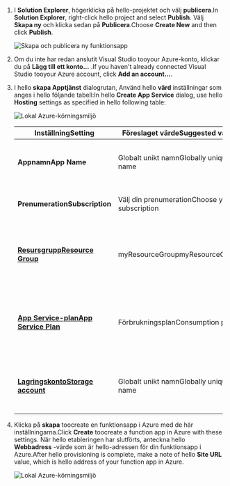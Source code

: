 1. <span data-ttu-id="e7153-101">I **Solution Explorer**, högerklicka på hello-projektet och välj **publicera**.</span><span class="sxs-lookup"><span data-stu-id="e7153-101">In **Solution Explorer**, right-click hello project and select **Publish**.</span></span> <span data-ttu-id="e7153-102">Välj **Skapa ny** och klicka sedan på **Publicera**.</span><span class="sxs-lookup"><span data-stu-id="e7153-102">Choose **Create New**  and then click **Publish**.</span></span> 

    ![Skapa och publicera ny funktionsapp](./media/functions-vstools-publish/functions-vstools-publish-new-function-app.png)

2. <span data-ttu-id="e7153-104">Om du inte har redan anslutit Visual Studio tooyour Azure-konto, klickar du på **Lägg till ett konto...** .</span><span class="sxs-lookup"><span data-stu-id="e7153-104">If you haven't already connected Visual Studio tooyour Azure account, click **Add an account...**.</span></span>  

3. <span data-ttu-id="e7153-105">I hello **skapa Apptjänst** dialogrutan, Använd hello **värd** inställningar som anges i hello följande tabell:</span><span class="sxs-lookup"><span data-stu-id="e7153-105">In hello **Create App Service** dialog, use hello **Hosting** settings as specified in hello following table:</span></span> 

    ![Lokal Azure-körningsmiljö](./media/functions-vstools-publish/functions-vstools-publish.png)

    | <span data-ttu-id="e7153-107">Inställning</span><span class="sxs-lookup"><span data-stu-id="e7153-107">Setting</span></span>      | <span data-ttu-id="e7153-108">Föreslaget värde</span><span class="sxs-lookup"><span data-stu-id="e7153-108">Suggested value</span></span>  | <span data-ttu-id="e7153-109">Beskrivning</span><span class="sxs-lookup"><span data-stu-id="e7153-109">Description</span></span>                                |
    | ------------ |  ------- | -------------------------------------------------- |
    | <span data-ttu-id="e7153-110">**Appnamn**</span><span class="sxs-lookup"><span data-stu-id="e7153-110">**App Name**</span></span> | <span data-ttu-id="e7153-111">Globalt unikt namn</span><span class="sxs-lookup"><span data-stu-id="e7153-111">Globally unique name</span></span> | <span data-ttu-id="e7153-112">Namn som unikt identifierar din nya funktionsapp.</span><span class="sxs-lookup"><span data-stu-id="e7153-112">Name that uniquely identifies your new function app.</span></span> |
    | <span data-ttu-id="e7153-113">**Prenumeration**</span><span class="sxs-lookup"><span data-stu-id="e7153-113">**Subscription**</span></span> | <span data-ttu-id="e7153-114">Välj din prenumeration</span><span class="sxs-lookup"><span data-stu-id="e7153-114">Choose your subscription</span></span> | <span data-ttu-id="e7153-115">hello Azure-prenumeration toouse.</span><span class="sxs-lookup"><span data-stu-id="e7153-115">hello Azure subscription toouse.</span></span> |
    | <span data-ttu-id="e7153-116">**[Resursgrupp](../articles/azure-resource-manager/resource-group-overview.md)**</span><span class="sxs-lookup"><span data-stu-id="e7153-116">**[Resource Group](../articles/azure-resource-manager/resource-group-overview.md)**</span></span> | <span data-ttu-id="e7153-117">myResourceGroup</span><span class="sxs-lookup"><span data-stu-id="e7153-117">myResourceGroup</span></span> |  <span data-ttu-id="e7153-118">Namnet på resursen hello gruppera i vilka toocreate funktionen appen.</span><span class="sxs-lookup"><span data-stu-id="e7153-118">Name of hello resource group in which toocreate your function app.</span></span> |
    | <span data-ttu-id="e7153-119">**[App Service-plan](../articles/azure-functions/functions-scale.md)**</span><span class="sxs-lookup"><span data-stu-id="e7153-119">**[App Service Plan](../articles/azure-functions/functions-scale.md)**</span></span> | <span data-ttu-id="e7153-120">Förbrukningsplan</span><span class="sxs-lookup"><span data-stu-id="e7153-120">Consumption plan</span></span> | <span data-ttu-id="e7153-121">Se till att toochoose hello **förbrukning** under **storlek** när du skapar en ny plan.</span><span class="sxs-lookup"><span data-stu-id="e7153-121">Make sure toochoose hello **Consumption** under **Size** when you create a new plan.</span></span>  |
    | <span data-ttu-id="e7153-122">**[Lagringskonto](../articles/storage/common/storage-create-storage-account.md#create-a-storage-account)**</span><span class="sxs-lookup"><span data-stu-id="e7153-122">**[Storage account](../articles/storage/common/storage-create-storage-account.md#create-a-storage-account)**</span></span> | <span data-ttu-id="e7153-123">Globalt unikt namn</span><span class="sxs-lookup"><span data-stu-id="e7153-123">Globally unique name</span></span> | <span data-ttu-id="e7153-124">Använd ett befintligt lagringskonto eller skapa ett nytt.</span><span class="sxs-lookup"><span data-stu-id="e7153-124">Use an existing storage account or create a new one.</span></span>   |

4. <span data-ttu-id="e7153-125">Klicka på **skapa** toocreate en funktionsapp i Azure med de här inställningarna.</span><span class="sxs-lookup"><span data-stu-id="e7153-125">Click **Create** toocreate a function app in Azure with these settings.</span></span> <span data-ttu-id="e7153-126">När hello etableringen har slutförts, anteckna hello **Webbadress** -värde som är hello-adressen för din funktionsapp i Azure.</span><span class="sxs-lookup"><span data-stu-id="e7153-126">After hello provisioning is complete, make a note of hello **Site URL** value, which is hello address of your function app in Azure.</span></span> 

    ![Lokal Azure-körningsmiljö](./media/functions-vstools-publish/functions-vstools-publish-profile.png)
